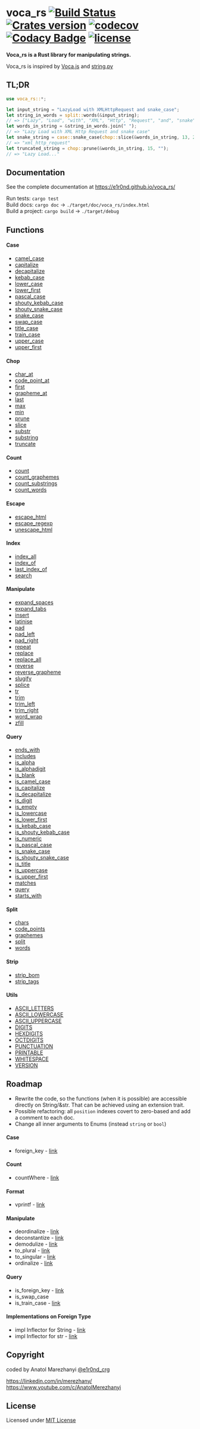 # voca_rs [![Build Status](https://travis-ci.org/e1r0nd/voca_rs.svg?branch=master)](https://travis-ci.org/e1r0nd/voca_rs) [![Crates version](http://meritbadge.herokuapp.com/voca_rs)](https://crates.io/crates/voca_rs) [![codecov](https://codecov.io/gh/e1r0nd/voca_rs/branch/master/graph/badge.svg)](https://codecov.io/gh/e1r0nd/voca_rs) [![Codacy Badge](https://api.codacy.com/project/badge/Grade/bd9aee15841a470da1408b83d05e09f7)](https://app.codacy.com/app/e1r0nd-crg/voca_rs?utm_source=github.com&utm_medium=referral&utm_content=e1r0nd/voca_rs&utm_campaign=Badge_Grade_Dashboard) [![license](https://img.shields.io/badge/license-MIT-green.svg)](LICENSE)

**Voca_rs is a Rust library for manipulating strings.**

Voca_rs is inspired by [Voca.js](https://vocajs.com/) and [string.py](https://docs.python.org/3.4/library/string.html)

## TL;DR

```rust
use voca_rs::*;

let input_string = "LazyLoad with XMLHttpRequest and snake_case";
let string_in_words = split::words(&input_string);
// => ["Lazy", "Load", "with", "XML", "Http", "Request", "and", "snake", "case"]
let words_in_string = &string_in_words.join(" ");
// => "Lazy Load with XML Http Request and snake case"
let snake_string = case::snake_case(chop::slice(&words_in_string, 13, 28));
// => "xml_http_request"
let truncated_string = chop::prune(&words_in_string, 15, "");
// => "Lazy Load..."
```

## Documentation

See the complete documentation at https://e1r0nd.github.io/voca_rs/

Run tests: `cargo test`<br>
Build docs: `cargo doc` -> `./target/doc/voca_rs/index.html` <br>
Build a project: `cargo build` -> `./target/debug`

## Functions

#### Case

- [camel_case](https://e1r0nd.github.io/voca_rs/voca_rs/case/fn.camel_case.html)
- [capitalize](https://e1r0nd.github.io/voca_rs/voca_rs/case/fn.capitalize.html)
- [decapitalize](https://e1r0nd.github.io/voca_rs/voca_rs/case/fn.decapitalize.html)
- [kebab_case](https://e1r0nd.github.io/voca_rs/voca_rs/case/fn.kebab_case.html)
- [lower_case](https://e1r0nd.github.io/voca_rs/voca_rs/case/fn.lower_case.html)
- [lower_first](https://e1r0nd.github.io/voca_rs/voca_rs/case/fn.lower_first.html)
- [pascal_case](https://e1r0nd.github.io/voca_rs/voca_rs/case/fn.pascal_case.html)
- [shouty_kebab_case](https://e1r0nd.github.io/voca_rs/voca_rs/case/fn.shouty_kebab_case.html)
- [shouty_snake_case](https://e1r0nd.github.io/voca_rs/voca_rs/case/fn.shouty_snake_case.html)
- [snake_case](https://e1r0nd.github.io/voca_rs/voca_rs/case/fn.snake_case.html)
- [swap_case](https://e1r0nd.github.io/voca_rs/voca_rs/case/fn.swap_case.html)
- [title_case](https://e1r0nd.github.io/voca_rs/voca_rs/case/fn.title_case.html)
- [train_case](https://e1r0nd.github.io/voca_rs/voca_rs/case/fn.train_case.html)
- [upper_case](https://e1r0nd.github.io/voca_rs/voca_rs/case/fn.upper_case.html)
- [upper_first](https://e1r0nd.github.io/voca_rs/voca_rs/case/fn.upper_first.html)

#### Chop

- [char_at](https://e1r0nd.github.io/voca_rs/voca_rs/chop/fn.char_at.html)
- [code_point_at](https://e1r0nd.github.io/voca_rs/voca_rs/chop/fn.code_point_at.html)
- [first](https://e1r0nd.github.io/voca_rs/voca_rs/chop/fn.first.html)
- [grapheme_at](https://e1r0nd.github.io/voca_rs/voca_rs/chop/fn.grapheme_at.html)
- [last](https://e1r0nd.github.io/voca_rs/voca_rs/chop/fn.last.html)
- [max](https://e1r0nd.github.io/voca_rs/voca_rs/chop/fn.max.html)
- [min](https://e1r0nd.github.io/voca_rs/voca_rs/chop/fn.min.html)
- [prune](https://e1r0nd.github.io/voca_rs/voca_rs/chop/fn.prune.html)
- [slice](https://e1r0nd.github.io/voca_rs/voca_rs/chop/fn.slice.html)
- [substr](https://e1r0nd.github.io/voca_rs/voca_rs/chop/fn.substr.html)
- [substring](https://e1r0nd.github.io/voca_rs/voca_rs/chop/fn.substring.html)
- [truncate](https://e1r0nd.github.io/voca_rs/voca_rs/chop/fn.truncate.html)

#### Count

- [count](https://e1r0nd.github.io/voca_rs/voca_rs/count/fn.count.html)
- [count_graphemes](https://e1r0nd.github.io/voca_rs/voca_rs/count/fn.count_graphemes.html)
- [count_substrings](https://e1r0nd.github.io/voca_rs/voca_rs/count/fn.count_substrings.html)
- [count_words](https://e1r0nd.github.io/voca_rs/voca_rs/count/fn.count_words.html)

#### Escape

- [escape_html](https://e1r0nd.github.io/voca_rs/voca_rs/escape/fn.escape_html.html)
- [escape_regexp](https://e1r0nd.github.io/voca_rs/voca_rs/escape/fn.escape_regexp.html)
- [unescape_html](https://e1r0nd.github.io/voca_rs/voca_rs/escape/fn.unescape_html.html)

#### Index

- [index_all](https://e1r0nd.github.io/voca_rs/voca_rs/index/fn.index_all.html)
- [index_of](https://e1r0nd.github.io/voca_rs/voca_rs/index/fn.index_of.html)
- [last_index_of](https://e1r0nd.github.io/voca_rs/voca_rs/index/fn.last_index_of.html)
- [search](https://e1r0nd.github.io/voca_rs/voca_rs/index/fn.search.html)

#### Manipulate

- [expand_spaces](https://e1r0nd.github.io/voca_rs/voca_rs/manipulate/fn.expand_spaces.html)
- [expand_tabs](https://e1r0nd.github.io/voca_rs/voca_rs/manipulate/fn.expand_tabs.html)
- [insert](https://e1r0nd.github.io/voca_rs/voca_rs/manipulate/fn.insert.html)
- [latinise](https://e1r0nd.github.io/voca_rs/voca_rs/manipulate/fn.latinise.html)
- [pad](https://e1r0nd.github.io/voca_rs/voca_rs/manipulate/fn.pad.html)
- [pad_left](https://e1r0nd.github.io/voca_rs/voca_rs/manipulate/fn.pad_left.html)
- [pad_right](https://e1r0nd.github.io/voca_rs/voca_rs/manipulate/fn.pad_right.html)
- [repeat](https://e1r0nd.github.io/voca_rs/voca_rs/manipulate/fn.repeat.html)
- [replace](https://e1r0nd.github.io/voca_rs/voca_rs/manipulate/fn.replace.html)
- [replace_all](https://e1r0nd.github.io/voca_rs/voca_rs/manipulate/fn.replace_all.html)
- [reverse](https://e1r0nd.github.io/voca_rs/voca_rs/manipulate/fn.reverse.html)
- [reverse_grapheme](https://e1r0nd.github.io/voca_rs/voca_rs/manipulate/fn.reverse_grapheme.html)
- [slugify](https://e1r0nd.github.io/voca_rs/voca_rs/manipulate/fn.slugify.html)
- [splice](https://e1r0nd.github.io/voca_rs/voca_rs/manipulate/fn.splice.html)
- [tr](https://e1r0nd.github.io/voca_rs/voca_rs/manipulate/fn.tr.html)
- [trim](https://e1r0nd.github.io/voca_rs/voca_rs/manipulate/fn.trim.html)
- [trim_left](https://e1r0nd.github.io/voca_rs/voca_rs/manipulate/fn.trim_left.html)
- [trim_right](https://e1r0nd.github.io/voca_rs/voca_rs/manipulate/fn.trim_right.html)
- [word_wrap](https://e1r0nd.github.io/voca_rs/voca_rs/manipulate/fn.word_wrap.html)
- [zfill](https://e1r0nd.github.io/voca_rs/voca_rs/manipulate/fn.zfill.html)

#### Query

- [ends_with](https://e1r0nd.github.io/voca_rs/voca_rs/query/fn.ends_with.html)
- [includes](https://e1r0nd.github.io/voca_rs/voca_rs/query/fn.includes.html)
- [is_alpha](https://e1r0nd.github.io/voca_rs/voca_rs/query/fn.is_alpha.html)
- [is_alphadigit](https://e1r0nd.github.io/voca_rs/voca_rs/query/fn.is_alphadigit.html)
- [is_blank](https://e1r0nd.github.io/voca_rs/voca_rs/query/fn.is_blank.html)
- [is_camel_case](https://e1r0nd.github.io/voca_rs/voca_rs/query/fn.is_camel_case.html)
- [is_capitalize](https://e1r0nd.github.io/voca_rs/voca_rs/query/fn.is_capitalize.html)
- [is_decapitalize](https://e1r0nd.github.io/voca_rs/voca_rs/query/fn.is_decapitalize.html)
- [is_digit](https://e1r0nd.github.io/voca_rs/voca_rs/query/fn.is_digit.html)
- [is_empty](https://e1r0nd.github.io/voca_rs/voca_rs/query/fn.is_empty.html)
- [is_lowercase](https://e1r0nd.github.io/voca_rs/voca_rs/query/fn.is_lowercase.html)
- [is_lower_first](https://e1r0nd.github.io/voca_rs/voca_rs/query/fn.is_lower_first.html)
- [is_kebab_case](https://e1r0nd.github.io/voca_rs/voca_rs/query/fn.is_kebab_case.html)
- [is_shouty_kebab_case](https://e1r0nd.github.io/voca_rs/voca_rs/query/fn.is_shouty_kebab_case.html)
- [is_numeric](https://e1r0nd.github.io/voca_rs/voca_rs/query/fn.is_numeric.html)
- [is_pascal_case](https://e1r0nd.github.io/voca_rs/voca_rs/query/fn.is_pascal_case.html)
- [is_snake_case](https://e1r0nd.github.io/voca_rs/voca_rs/query/fn.is_snake_case.html)
- [is_shouty_snake_case](https://e1r0nd.github.io/voca_rs/voca_rs/query/fn.is_shouty_snake_case.html)
- [is_title](https://e1r0nd.github.io/voca_rs/voca_rs/query/fn.is_title.html)
- [is_uppercase](https://e1r0nd.github.io/voca_rs/voca_rs/query/fn.is_uppercase.html)
- [is_upper_first](https://e1r0nd.github.io/voca_rs/voca_rs/query/fn.is_upper_first.html)
- [matches](https://e1r0nd.github.io/voca_rs/voca_rs/query/fn.matches.html)
- [query](https://e1r0nd.github.io/voca_rs/voca_rs/query/fn.query.html)
- [starts_with](https://e1r0nd.github.io/voca_rs/voca_rs/query/fn.starts_with.html)

#### Split

- [chars](https://e1r0nd.github.io/voca_rs/voca_rs/split/fn.chars.html)
- [code_points](https://e1r0nd.github.io/voca_rs/voca_rs/split/fn.code_points.html)
- [graphemes](https://e1r0nd.github.io/voca_rs/voca_rs/split/fn.graphemes.html)
- [split](https://e1r0nd.github.io/voca_rs/voca_rs/split/fn.split.html)
- [words](https://e1r0nd.github.io/voca_rs/voca_rs/split/fn.words.html)

#### Strip

- [strip_bom](https://e1r0nd.github.io/voca_rs/voca_rs/strip/fn.strip_bom.html)
- [strip_tags](https://e1r0nd.github.io/voca_rs/voca_rs/strip/fn.strip_tags.html)

#### Utils

- [ASCII_LETTERS](https://e1r0nd.github.io/voca_rs/voca_rs/utils/constant.ASCII_LETTERS.html)
- [ASCII_LOWERCASE](https://e1r0nd.github.io/voca_rs/voca_rs/utils/constant.ASCII_LOWERCASE.html)
- [ASCII_UPPERCASE](https://e1r0nd.github.io/voca_rs/voca_rs/utils/constant.ASCII_UPPERCASE.html)
- [DIGITS](https://e1r0nd.github.io/voca_rs/voca_rs/utils/constant.DIGITS.html)
- [HEXDIGITS](https://e1r0nd.github.io/voca_rs/voca_rs/utils/constant.HEXDIGITS.html)
- [OCTDIGITS](https://e1r0nd.github.io/voca_rs/voca_rs/utils/constant.OCTDIGITS.html)
- [PUNCTUATION](https://e1r0nd.github.io/voca_rs/voca_rs/utils/constant.PUNCTUATION.html)
- [PRINTABLE](https://e1r0nd.github.io/voca_rs/voca_rs/utils/constant.PRINTABLE.html)
- [WHITESPACE](https://e1r0nd.github.io/voca_rs/voca_rs/utils/constant.WHITESPACE.html)
- [VERSION](https://e1r0nd.github.io/voca_rs/voca_rs/utils/constant.VERSION.html)

## Roadmap

- Rewrite the code, so the functions (when it is possible) are accessible directly on String/&str. That can be achieved using an extension trait.
- Possible refactoring: all `position` indexes covert to zero-based and add a comment to each doc.
- Change all inner arguments to Enums (instead `string` or `bool`)

#### Case

- foreign_key - [link](https://docs.rs/Inflector/0.11.4/inflector/suffix/foreignkey/fn.to_foreign_key.html)

#### Count

- countWhere - [link](https://vocajs.com/#countWhere)

#### Format

- vprintf - [link](https://vocajs.com/#vprintf)

#### Manipulate

- deordinalize - [link](https://docs.rs/Inflector/0.11.4/inflector/numbers/deordinalize/fn.deordinalize.html)
- deconstantize - [link](https://docs.rs/Inflector/0.11.4/inflector/string/deconstantize/fn.deconstantize.html)
- demodulize - [link](https://docs.rs/Inflector/0.11.4/inflector/string/demodulize/fn.demodulize.html)
- to_plural - [link](https://docs.rs/Inflector/0.11.4/inflector/string/pluralize/fn.to_plural.html)
- to_singular - [link](https://docs.rs/Inflector/0.11.4/inflector/string/singularize/fn.to_singular.html)
- ordinalize - [link](https://docs.rs/Inflector/0.11.4/inflector/numbers/ordinalize/index.html)

#### Query

- is_foreign_key - [link](https://docs.rs/Inflector/0.11.4/inflector/suffix/foreignkey/fn.is_foreign_key.html)
- is_swap_case
- is_train_case - [link](https://docs.rs/Inflector/0.11.4/inflector/cases/traincase/fn.is_train_case.html)

#### Implementations on Foreign Type

- impl Inflector for String - [link](https://docs.rs/Inflector/0.11.4/src/inflector/lib.rs.html#195-228)
- impl Inflector for str - [link](https://docs.rs/Inflector/0.11.4/src/inflector/lib.rs.html#195-228)

## Copyright

coded by Anatol Marezhanyi [@e1r0nd_crg](https://twitter.com/e1r0nd_crg)

https://linkedin.com/in/merezhany/<br>
https://www.youtube.com/c/AnatolMerezhanyi

## License

Licensed under [MIT License](LICENSE)
